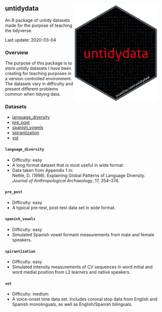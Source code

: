 
## untidydata <img src='https://raw.githubusercontent.com/jvcasillas/hex_stickers/master/stickers/untidydata.png' align='right' width='275px'/>

An R package of untidy datasets made for the purpose of teaching the
tidyverse.

Last update: 2020-03-04

### Overview

The purpose of this package is to store untidy datasets I have been
creating for teaching purposes in a version controlled environment. The
datasets vary in difficulty and present different problems common when
tidying data.

### Datasets

  - [language\_diversity](#language_diversity)
  - [pre\_post](#pre_post)
  - [spanish\_vowels](#spanish_vowels)
  - [spirantization](#spirantization)
  - [vot](#vot)

#### `language_diversity`

  - Difficulty: easy
  - A long format dataset that is most useful in wide format.
  - Data taken from Appendix 1 in:  
    Nettle, D. (1998). Explaining Global Patterns of Language Diversity.
    *Journal of Anthropological Archaeology*, 17, 354–374.

#### `pre_post`

  - Difficulty: easy
  - A typical pre-test, post-test data set in wide format.

#### `spanish_vowels`

  - Difficulty: easy
  - Simulated Spanish vowel formant measurements from male and female
    speakers.

#### `spirantization`

  - Difficulty: easy
  - Simulated intensity measurements of CV sequences in word initial and
    word medial position from L2 learners and native speakers.

#### `vot`

  - Difficulty: medium
  - A voice-onset time data set. Includes coronal stop data from English
    and Spanish monolinguals, as well as English/Spanish bilinguals.
